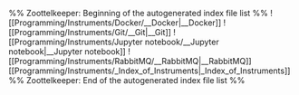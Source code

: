 %% Zoottelkeeper: Beginning of the autogenerated index file list  %%
 ![[Programming/Instruments/Docker/__Docker|__Docker]]
 ![[Programming/Instruments/Git/__Git|__Git]]
 ![[Programming/Instruments/Jupyter notebook/__Jupyter notebook|__Jupyter notebook]]
 ![[Programming/Instruments/RabbitMQ/__RabbitMQ|__RabbitMQ]]
 [[Programming/Instruments/_Index_of_Instruments|_Index_of_Instruments]]
%% Zoottelkeeper: End of the autogenerated index file list  %%

